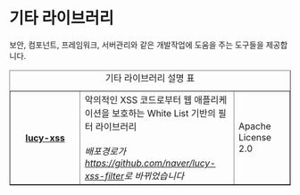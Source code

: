 # 기타 라이브러리

<html lang="ko">
<head>
    <title>NAVER Developers - 개발도구 기타 라이브러리</title>
    <meta name="description" content="NAVER Developers - 개발도구 기타 라이브러리">
</head>
<body>
<div class="con">
    <div class="h_page_area">
        <div class="side_menu"></div>
    </div>
    <p class="p_desc">보안, 컴포넌트, 프레임워크, 서버관리와 같은 개발작업에 도움을 주는 도구들을 제공합니다.</p>
    <table border="1" class="tbl_v st2">
        <caption><span class="blind">기타 라이브러리 설명 표</span></caption>
        <colgroup>
            <col style="width:25%"><col><col style="width:20%">
        </colgroup>
        <tbody>
        <tr>
            <th scope="row">
                <a class="tool_logo tool13" href="https://github.com/naver/lucy-xss-filter">lucy-xss</a>
            </th>
            <td>악의적인 XSS 코드로부터 웹 애플리케이션을 보호하는 White List 기반의 필터 라이브러리
                <br><br>
                <em class="color_p3">배포경로가<a href="https://github.com/naver/lucy-xss-filter">
                    https://github.com/naver/lucy-xss-filter</a>로 바뀌었습니다</em>
            </td>
            <td>Apache License 2.0</td>
        </tr>
        </tbody>
    </table>
</div>
</body>
</html>